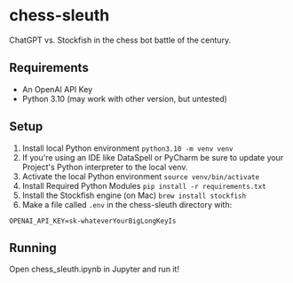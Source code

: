 # chess-sleuth
ChatGPT vs. Stockfish in the chess bot battle of the century.

## Requirements
* An OpenAI API Key
* Python 3.10 (may work with other version, but untested)

## Setup
1. Install local Python environment `python3.10 -m venv venv`
2. If you're using an IDE like DataSpell or PyCharm be sure to update your Project's Python interpreter to the local venv.
3. Activate the local Python environment `source venv/bin/activate`
4. Install Required Python Modules `pip install -r requirements.txt`
5. Install the Stockfish engine (on Mac) `brew install stockfish`
6. Make a file called `.env` in the chess-sleuth directory with:
```
OPENAI_API_KEY=sk-whateverYourBigLongKeyIs
```

## Running
Open chess_sleuth.ipynb in Jupyter and run it!
